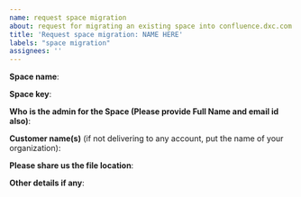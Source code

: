 ```yaml
---
name: request space migration
about: request for migrating an existing space into confluence.dxc.com
title: 'Request space migration: NAME HERE'
labels: "space migration"
assignees: ''
---
```


**Space name**:

**Space key**:

**Who is the admin for the Space (Please provide Full Name and email id also)**:  

**Customer name(s)** (if not delivering to any account, put the name of your organization): 

**Please share us the file location**: 

**Other details if any**:
